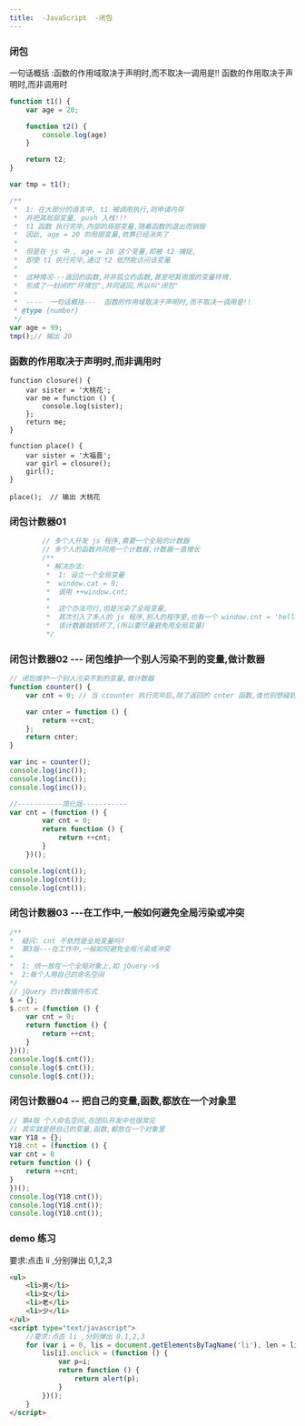 ```yaml
---
title:  -JavaScript  -闭包
---
```


### 闭包 

一句话概括 :函数的作用域取决于声明时,而不取决一调用是!!
函数的作用取决于声明时,而非调用时

```javascript
function t1() {
    var age = 20;

    function t2() {
        console.log(age)
    }

    return t2;
}

var tmp = t1();

/**
 *  1: 在大部分的语言中, t1 被调用执行,则申请内存
 *  并把其局部变量, push 入栈!!!
 *  t1 函数 执行完毕,内部的局部变量,随着函数的退出而销毁
 *  因此, age = 20 的局部变量,依靠已经消失了
 *
 *  但是在 js 中 , age = 20 这个变量,却被 t2 捕捉,
 *  即使 t1 执行完毕,通过 t2 依然能访问该变量
 *
 *  这种情况---返回的函数,并非孤立的函数,甚至吧其周围的变量环境.
 *  形成了一封闭的"环境包",并同返回,所以叫"闭包"
 *
 *  ----  一句话概括---  函数的作用域取决于声明时,而不取决一调用是!!
 * @type {number}
 */
var age = 99;
tmp();// 输出 20
```

### 函数的作用取决于声明时,而非调用时

```
function closure() {
    var sister = '大桃花';
    var me = function () {
        console.log(sister);
    };
    return me;
}

function place() {
    var sister = '大福晋';
    var girl = closure();
    girl();
}

place();  // 输出 大桃花
```

### 闭包计数器01

```javascript
        // 多个人开发 js 程序,需要一个全局的计数器
        // 多个人的函数共同用一个计数器,计数器一直增长
        /**
         * 解决办法:
         *  1: 设立一个全局变量
         *  window.cat = 0;
         *  调用 ++window.cnt;
         *
         *  这个办法可行,但是污染了全局变量,
         *  其次引入了多人的 js 程序,别人的程序里,也有一个 window.cnt = 'hello';
         *  该计数器就损坏了,(所以要尽量避免用全局变量)
         */
```

### 闭包计数器02  --- 闭包维护一个别人污染不到的变量,做计数器

```javascript
// 闭包维护一个别人污染不到的变量,做计数器
function counter() {
    var cnt = 0; // 当 ccounter 执行完毕后,除了返回的 cnter 函数,谁也别想碰到 cnt 变量了

    var cnter = function () {
        return ++cnt;
    };
    return cnter;
}

var inc = counter();
console.log(inc());
console.log(inc());
console.log(inc());

//-----------简化版-----------
var cnt = (function () {
        var cnt = 0;
        return function () {
            return ++cnt;
        }
    })();

console.log(cnt());
console.log(cnt());
console.log(cnt());
```

### 闭包计数器03  ---在工作中,一般如何避免全局污染或冲突

```javascript
/**
*  疑问: cnt 不依然是全局变量吗?
*  第3版---在工作中,一般如何避免全局污染或冲突
*
*  1: 统一放在一个全局对象上,如 jQuery->$
*  2:每个人用自己的命名空间
*/
// jQuery 的计数插件形式
$ = {};
$.cnt = (function () {
    var cnt = 0;
    return function () {
        return ++cnt;
    }
})();
console.log($.cnt());
console.log($.cnt());
console.log($.cnt());
```

### 闭包计数器04   -- 把自己的变量,函数,都放在一个对象里

```javascript
// 第4版 个人命名空间,在团队开发中也很常见
// 其实就是把自己的变量,函数,都放在一个对象里
var Y18 = {};
Y18.cnt = (function () {
var cnt = 0
return function () {
    return ++cnt;
}
})();
console.log(Y18.cnt());
console.log(Y18.cnt());
console.log(Y18.cnt());

```

### demo 练习

要求:点击 li ,分别弹出 0,1,2,3

```html
<ul>
    <li>男</li>
    <li>女</li>
    <li>老</li>
    <li>少</li>
</ul>
<script type="text/javascript">
    //要求:点击 li ,分别弹出 0,1,2,3
    for (var i = 0, lis = document.getElementsByTagName('li'), len = lis.length; i < len; i++) {
        lis[i].onclick = (function () {
            var p=i;
            return function () {
                return alert(p);
            }
        })();
    }
</script>
```











































































